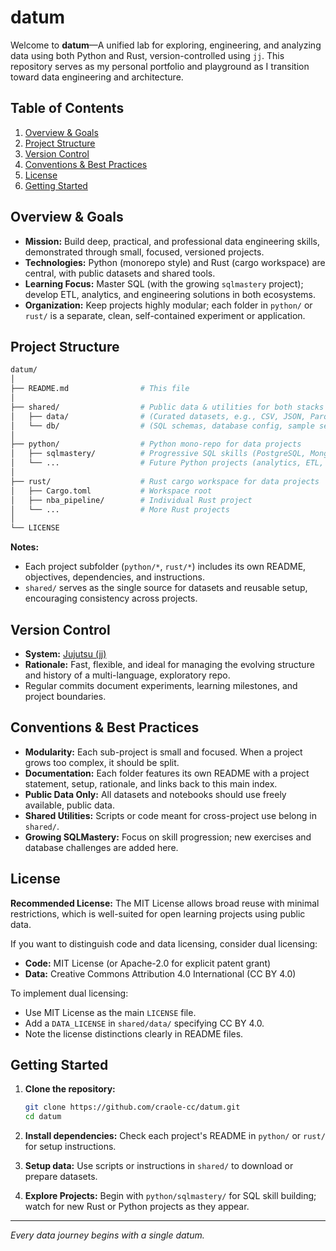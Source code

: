 # datum

Welcome to **datum**—A unified lab for exploring, engineering, and analyzing
data using both Python and Rust, version-controlled using `jj`. This repository
serves as my personal portfolio and playground as I transition toward data
engineering and architecture.

## Table of Contents

1. [Overview & Goals](#overview--goals)
2. [Project Structure](#project-structure)
3. [Version Control](#version-control)
4. [Conventions & Best Practices](#conventions--best-practices)
5. [License](#license)
6. [Getting Started](#getting-started)

## Overview & Goals

- **Mission:** Build deep, practical, and professional data engineering skills,
  demonstrated through small, focused, versioned projects.
- **Technologies:** Python (monorepo style) and Rust (cargo workspace) are
  central, with public datasets and shared tools.
- **Learning Focus:** Master SQL (with the growing `sqlmastery` project);
  develop ETL, analytics, and engineering solutions in both ecosystems.
- **Organization:** Keep projects highly modular; each folder in `python/` or
  `rust/` is a separate, clean, self-contained experiment or application.

## Project Structure

```sh
datum/
│
├── README.md                # This file
│
├── shared/                  # Public data & utilities for both stacks
│   ├── data/                # (Curated datasets, e.g., CSV, JSON, Parquet)
│   └── db/                  # (SQL schemas, database config, sample setup)
│
├── python/                  # Python mono-repo for data projects
│   ├── sqlmastery/          # Progressive SQL skills (PostgreSQL, MongoDB, etc.)
│   └── ...                  # Future Python projects (analytics, ETL, ML, etc.)
│
├── rust/                    # Rust cargo workspace for data projects
│   ├── Cargo.toml           # Workspace root
│   ├── nba_pipeline/        # Individual Rust project
│   └── ...                  # More Rust projects
│
└── LICENSE
```

**Notes:**

- Each project subfolder (`python/*`, `rust/*`) includes its own README,
  objectives, dependencies, and instructions.
- `shared/` serves as the single source for datasets and reusable setup,
  encouraging consistency across projects.

## Version Control

- **System:** [Jujutsu (jj)](https://github.com/martinvonz/jj)
- **Rationale:** Fast, flexible, and ideal for managing the evolving structure
  and history of a multi-language, exploratory repo.
- Regular commits document experiments, learning milestones, and project
  boundaries.

## Conventions & Best Practices

- **Modularity:** Each sub-project is small and focused. When a project grows
  too complex, it should be split.
- **Documentation:** Each folder features its own README with a project
  statement, setup, rationale, and links back to this main index.
- **Public Data Only:** All datasets and notebooks should use freely available,
  public data.
- **Shared Utilities:** Scripts or code meant for cross-project use belong in
  `shared/`.
- **Growing SQLMastery:** Focus on skill progression; new exercises and database
  challenges are added here.

## License

**Recommended License:** The MIT License allows broad reuse with minimal
restrictions, which is well-suited for open learning projects using public data.

If you want to distinguish code and data licensing, consider dual licensing:

- **Code:** MIT License (or Apache-2.0 for explicit patent grant)
- **Data:** Creative Commons Attribution 4.0 International (CC BY 4.0)

To implement dual licensing:

- Use MIT License as the main `LICENSE` file.
- Add a `DATA_LICENSE` in `shared/data/` specifying CC BY 4.0.
- Note the license distinctions clearly in README files.

## Getting Started

1. **Clone the repository:**

   ```sh
   git clone https://github.com/craole-cc/datum.git
   cd datum
   ```

2. **Install dependencies:** Check each project's README in `python/` or `rust/`
   for setup instructions.
3. **Setup data:** Use scripts or instructions in `shared/` to download or
   prepare datasets.
4. **Explore Projects:** Begin with `python/sqlmastery/` for SQL skill building;
   watch for new Rust or Python projects as they appear.

---

_Every data journey begins with a single datum._
